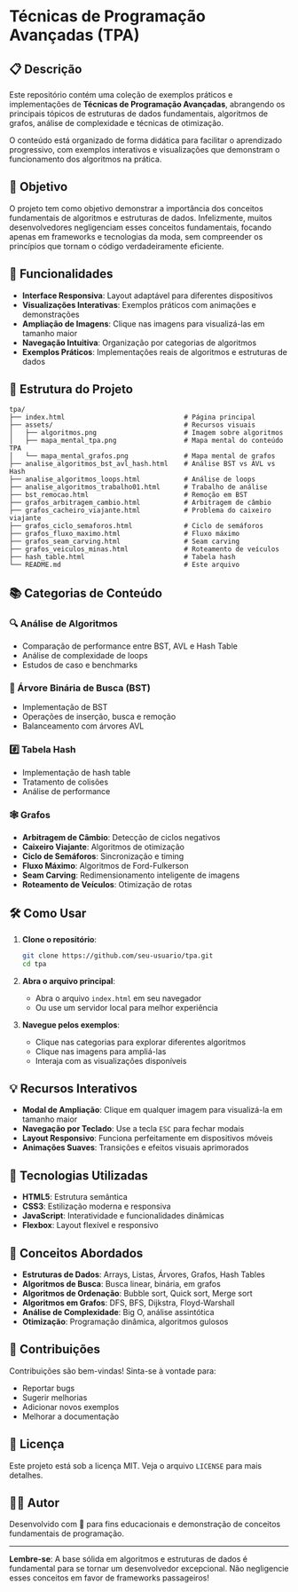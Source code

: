 # Técnicas de Programação Avançadas (TPA)

## 📋 Descrição

Este repositório contém uma coleção de exemplos práticos e implementações de **Técnicas de Programação Avançadas**, abrangendo os principais tópicos de estruturas de dados fundamentais, algoritmos de grafos, análise de complexidade e técnicas de otimização.

O conteúdo está organizado de forma didática para facilitar o aprendizado progressivo, com exemplos interativos e visualizações que demonstram o funcionamento dos algoritmos na prática.

## 🎯 Objetivo

O projeto tem como objetivo demonstrar a importância dos conceitos fundamentais de algoritmos e estruturas de dados. Infelizmente, muitos desenvolvedores negligenciam esses conceitos fundamentais, focando apenas em frameworks e tecnologias da moda, sem compreender os princípios que tornam o código verdadeiramente eficiente.

## 🚀 Funcionalidades

- **Interface Responsiva**: Layout adaptável para diferentes dispositivos
- **Visualizações Interativas**: Exemplos práticos com animações e demonstrações
- **Ampliação de Imagens**: Clique nas imagens para visualizá-las em tamanho maior
- **Navegação Intuitiva**: Organização por categorias de algoritmos
- **Exemplos Práticos**: Implementações reais de algoritmos e estruturas de dados

## 📁 Estrutura do Projeto

```
tpa/
├── index.html                              # Página principal
├── assets/                                 # Recursos visuais
│   ├── algoritmos.png                      # Imagem sobre algoritmos
│   ├── mapa_mental_tpa.png                 # Mapa mental do conteúdo TPA
│   └── mapa_mental_grafos.png              # Mapa mental de grafos
├── analise_algoritmos_bst_avl_hash.html    # Análise BST vs AVL vs Hash
├── analise_algoritmos_loops.html           # Análise de loops
├── analise_algoritmos_trabalho01.html      # Trabalho de análise
├── bst_remocao.html                        # Remoção em BST
├── grafos_arbitragem_cambio.html           # Arbitragem de câmbio
├── grafos_cacheiro_viajante.html           # Problema do caixeiro viajante
├── grafos_ciclo_semaforos.html             # Ciclo de semáforos
├── grafos_fluxo_maximo.html                # Fluxo máximo
├── grafos_seam_carving.html                # Seam carving
├── grafos_veiculos_minas.html              # Roteamento de veículos
├── hash_table.html                         # Tabela hash
└── README.md                               # Este arquivo
```

## 📚 Categorias de Conteúdo

### 🔍 Análise de Algoritmos
- Comparação de performance entre BST, AVL e Hash Table
- Análise de complexidade de loops
- Estudos de caso e benchmarks

### 🌳 Árvore Binária de Busca (BST)
- Implementação de BST
- Operações de inserção, busca e remoção
- Balanceamento com árvores AVL

### #️⃣ Tabela Hash
- Implementação de hash table
- Tratamento de colisões
- Análise de performance

### 🕸️ Grafos
- **Arbitragem de Câmbio**: Detecção de ciclos negativos
- **Caixeiro Viajante**: Algoritmos de otimização
- **Ciclo de Semáforos**: Sincronização e timing
- **Fluxo Máximo**: Algoritmos de Ford-Fulkerson
- **Seam Carving**: Redimensionamento inteligente de imagens
- **Roteamento de Veículos**: Otimização de rotas

## 🛠️ Como Usar

1. **Clone o repositório**:
   ```bash
   git clone https://github.com/seu-usuario/tpa.git
   cd tpa
   ```

2. **Abra o arquivo principal**:
   - Abra o arquivo `index.html` em seu navegador
   - Ou use um servidor local para melhor experiência

3. **Navegue pelos exemplos**:
   - Clique nas categorias para explorar diferentes algoritmos
   - Clique nas imagens para ampliá-las
   - Interaja com as visualizações disponíveis

## 💡 Recursos Interativos

- **Modal de Ampliação**: Clique em qualquer imagem para visualizá-la em tamanho maior
- **Navegação por Teclado**: Use a tecla `ESC` para fechar modais
- **Layout Responsivo**: Funciona perfeitamente em dispositivos móveis
- **Animações Suaves**: Transições e efeitos visuais aprimorados

## 🎨 Tecnologias Utilizadas

- **HTML5**: Estrutura semântica
- **CSS3**: Estilização moderna e responsiva
- **JavaScript**: Interatividade e funcionalidades dinâmicas
- **Flexbox**: Layout flexível e responsivo

## 📖 Conceitos Abordados

- **Estruturas de Dados**: Arrays, Listas, Árvores, Grafos, Hash Tables
- **Algoritmos de Busca**: Busca linear, binária, em grafos
- **Algoritmos de Ordenação**: Bubble sort, Quick sort, Merge sort
- **Algoritmos em Grafos**: DFS, BFS, Dijkstra, Floyd-Warshall
- **Análise de Complexidade**: Big O, análise assintótica
- **Otimização**: Programação dinâmica, algoritmos gulosos

## 🤝 Contribuições

Contribuições são bem-vindas! Sinta-se à vontade para:

- Reportar bugs
- Sugerir melhorias
- Adicionar novos exemplos
- Melhorar a documentação

## 📄 Licença

Este projeto está sob a licença MIT. Veja o arquivo `LICENSE` para mais detalhes.

## 👨‍💻 Autor

Desenvolvido com 💙 para fins educacionais e demonstração de conceitos fundamentais de programação.

---

**Lembre-se**: A base sólida em algoritmos e estruturas de dados é fundamental para se tornar um desenvolvedor excepcional. Não negligencie esses conceitos em favor de frameworks passageiros!